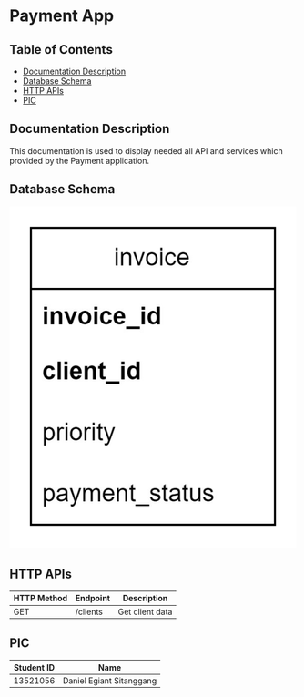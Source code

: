 # Payment App

## **Table of Contents**
* [Documentation Description](#documentation-description)
* [Database Schema](#database-schema)
* [HTTP APIs](#http-apis)
* [PIC](#pic)

## **Documentation Description**

This documentation is used to display needed all API and services which provided by the Payment application.

## **Database Schema**
<img src='../assets/payment_db.jpg' />

## **HTTP APIs**

| HTTP Method | Endpoint   | Description              |
| ----------- | ---------- | ------------------------ |
| GET         | /clients   | Get client data          |


## **PIC**
| Student ID | Name |
|------------|-------|
| 13521056   | Daniel Egiant Sitanggang |

